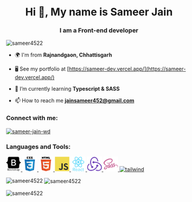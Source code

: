 <h1 align="center">Hi 👋, My name is Sameer Jain</h1>
<h3 align="center">I am a Front-end developer</h3>

<p align="left"> <img src="https://komarev.com/ghpvc/?username=sameer4522&label=Profile%20views&color=0e75b6&style=flat" alt="sameer4522" /> </p>

- 🌍 I'm from **Rajnandgaon, Chhattisgarh**

- 🖥️ See my portfolio at [https://sameer-dev.vercel.app/](https://sameer-dev.vercel.app/)

- 🌱 I’m currently learning **Typescript & SASS**

- 📫 How to reach me **jainsameer452@gmail.com**

<h3 align="left">Connect with me:</h3>
<p align="left">
<a href="https://linkedin.com/in/sameer-jain-wd" target="blank"><img align="center" src="https://raw.githubusercontent.com/rahuldkjain/github-profile-readme-generator/master/src/images/icons/Social/linked-in-alt.svg" alt="sameer-jain-wd" height="30" width="40" /></a>
</p>

<h3 align="left">Languages and Tools:</h3>
<p align="left"> <a href="https://getbootstrap.com" target="_blank" rel="noreferrer"> <img src="https://raw.githubusercontent.com/devicons/devicon/master/icons/bootstrap/bootstrap-plain-wordmark.svg" alt="bootstrap" width="40" height="40"/> </a> <a href="https://www.w3schools.com/css/" target="_blank" rel="noreferrer"> <img src="https://raw.githubusercontent.com/devicons/devicon/master/icons/css3/css3-original-wordmark.svg" alt="css3" width="40" height="40"/> </a> <a href="https://www.w3.org/html/" target="_blank" rel="noreferrer"> <img src="https://raw.githubusercontent.com/devicons/devicon/master/icons/html5/html5-original-wordmark.svg" alt="html5" width="40" height="40"/> </a> <a href="https://developer.mozilla.org/en-US/docs/Web/JavaScript" target="_blank" rel="noreferrer"> <img src="https://raw.githubusercontent.com/devicons/devicon/master/icons/javascript/javascript-original.svg" alt="javascript" width="40" height="40"/> </a> <a href="https://reactjs.org/" target="_blank" rel="noreferrer"> <img src="https://raw.githubusercontent.com/devicons/devicon/master/icons/react/react-original-wordmark.svg" alt="react" width="40" height="40"/> </a> <a href="https://redux.js.org" target="_blank" rel="noreferrer"> <img src="https://raw.githubusercontent.com/devicons/devicon/master/icons/redux/redux-original.svg" alt="redux" width="40" height="40"/> </a> <a href="https://sass-lang.com" target="_blank" rel="noreferrer"> <img src="https://raw.githubusercontent.com/devicons/devicon/master/icons/sass/sass-original.svg" alt="sass" width="40" height="40"/> </a> <a href="https://tailwindcss.com/" target="_blank" rel="noreferrer"> <img src="https://www.vectorlogo.zone/logos/tailwindcss/tailwindcss-icon.svg" alt="tailwind" width="40" height="40"/> </a> </p>

<p><img align="left" src="https://github-readme-stats.vercel.app/api/top-langs?username=sameer4522&show_icons=true&locale=en&layout=compact" alt="sameer4522" /></p>

<p>&nbsp;<img align="center" src="https://github-readme-stats.vercel.app/api?username=sameer4522&show_icons=true&locale=en" alt="sameer4522" /></p>

<p><img align="center" src="https://github-readme-streak-stats.herokuapp.com/?user=sameer4522&" alt="sameer4522" /></p>
